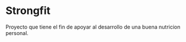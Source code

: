 Strongfit
=========
Proyecto que tiene el fin de apoyar al desarrollo de una buena nutricion personal.
